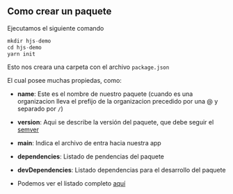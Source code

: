 ## Como crear un paquete

Ejecutamos el siguiente comando

```js
mkdir hjs-demo
cd hjs-demo
yarn init
```

Esto nos creara una carpeta con el archivo `package.json`

El cual posee muchas propiedas, como:

* **name**: Este es el nombre de nuestro paquete \(cuando es una organizacion lleva el prefijo de la organizacion precedido por una @ y separado por `/`\)

* **version**: Aqui se describe la versión del paquete, que debe seguir el [semver](http://semver.org/)

* **main**:  Indica el archivo de entra hacia nuestra app

* **dependencies**: Listado de pendencias del paquete

* **devDependencies**: Listado dependencias para el  desarrollo del paquete

* Podemos ver el listado completo [aquí](https://docs.npmjs.com/files/package.json)



